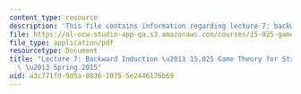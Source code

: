 ```yaml
---
content_type: resource
description: 'This file contains information regarding lecture 7: backward induction.'
file: https://ol-ocw-studio-app-qa.s3.amazonaws.com/courses/15-025-game-theory-for-strategic-advantage-spring-2015/a3c771fd9d5a803610755e2446176b69_MIT15_025S15_Lec_7.pdf
file_type: application/pdf
resourcetype: Document
title: "Lecture 7: Backward Induction \u2013 15.025 Game Theory for Strategic Advantage\
  \ \u2013 Spring 2015"
uid: a3c771fd-9d5a-8036-1075-5e2446176b69
---
```

